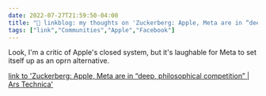 ```yaml
---
date: 2022-07-27T21:59:50-04:00
title: "🔗 linkblog: my thoughts on 'Zuckerberg: Apple, Meta are in “deep, philosophical competition” | Ars Technica'"
tags: ["link","Communities","Apple","Facebook"]
---
```

Look, I'm a critic of Apple's closed system, but it's laughable for Meta to set itself up as an oprn alternative.
 

[link to 'Zuckerberg: Apple, Meta are in “deep, philosophical competition” | Ars Technica'](https://arstechnica.com/gadgets/2022/07/zuckerberg-apple-meta-are-in-deep-philosophical-competition/)

